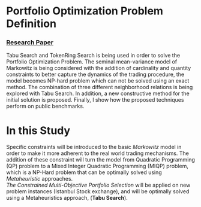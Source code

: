 # Portfolio Optimization Problem Definition
### [Research Paper](https://github.com/taylankabbani/METAHEURISTIC-APPROACH-FOR-POP/blob/master/Description/Progress_Repo.pdf)
 Tabu Search and TokenRing Search is being used in order to solve the Portfolio Optimization Problem. The seminal mean-variance model of Markowitz is being considered with the addition of cardinality and quantity constraints to better capture the dynamics of the trading procedure, the model becomes NP-hard problem which can not be solved using an exact method. The combination of three different neighborhood relations is being explored with Tabu Search. In addition, a new constructive method for the initial solution is proposed. Finally, I show how the proposed techniques perform on public benchmarks.
# In this Study
Specific constraints will be introduced to the basic
*Markowitz* model in order to make it more adherent to the real world
trading mechanisms. The addition of these constraint will turn the model
from Quadratic Programming (QP) problem to a Mixed Integer Quadratic
Programming (MIQP) problem, which is a NP-Hard problem that can be
optimally solved using *Metaheuristic* approaches.  
*The Constrained Multi-Objective Portfolio Selection* will be applied on
new problem instances (Istanbul Stock exchange), and will be optimally
solved using a Metaheuristics approach, (**Tabu Search**).

